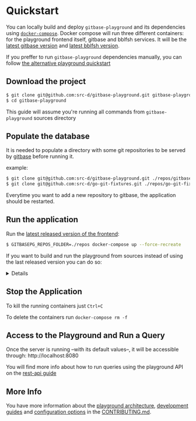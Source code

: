 # Quickstart

You can locally build and deploy `gitbase-playground` and its dependencies using [`docker-compose`](https://docs.docker.com/compose/install/).
Docker compose will run three different containers: for the playground frontend itself, gitbase and bblfsh services. It will be the [latest gitbase version](https://hub.docker.com/r/srcd/gitbase/tags/) and [latest bblfsh version](https://hub.docker.com/r/bblfsh/bblfshd/tags/).

If you preffer to run `gitbase-playground` dependencies manually, you can follow [the alternative playground quickstart](quickstart-manually.md)


## Download the project

```bash
$ git clone git@github.com:src-d/gitbase-playground.git gitbase-playground
$ cd gitbase-playground
```

This guide will assume you're running all commands from `gitbase-playground` sources directory


## Populate the database

It is needed to populate a directory with some git repositories to be served by [gitbase](https://github.com/src-d/gitbase) before running it.

example:

```bash
$ git clone git@github.com:src-d/gitbase-playground.git ./repos/gitbase-playground
$ git clone git@github.com:src-d/go-git-fixtures.git ./repos/go-git-fixtures
```

Everytime you want to add a new repository to gitbase, the application should be restarted.


## Run the application

Run the [latest released version of the frontend](https://hub.docker.com/r/srcd/gitbase-playground/tags/):

```bash
$ GITBASEPG_REPOS_FOLDER=./repos docker-compose up --force-recreate
```

If you want to build and run the playground from sources instead of using the last released version you can do so:

<details>
<pre>
$ GITBASEPG_REPOS_FOLDER=./repos make compose-serve
</pre>
</details>

## Stop the Application

To kill the running containers just `Ctrl+C`

To delete the containers run `docker-compose rm -f`


## Access to the Playground and Run a Query

Once the server is running &ndash;with its default values&ndash;, it will be accessible through: http://localhost:8080

You will find more info about how to run queries using the playground API on the [rest-api guide](rest-api.md)


## More Info

You have more information about the [playground architecture](CONTRIBUTING.md#architecture), [development guides](CONTRIBUTING.md#development) and [configuration options](CONTRIBUTING.md#configuration) in the [CONTRIBUTING.md](CONTRIBUTING.md).
